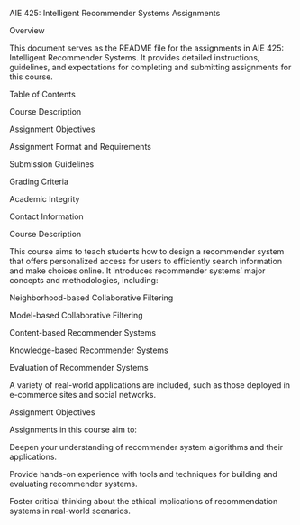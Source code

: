 AIE 425: Intelligent Recommender Systems Assignments

Overview

This document serves as the README file for the assignments in AIE 425: Intelligent Recommender Systems. It provides detailed instructions, guidelines, and expectations for completing and submitting assignments for this course.

Table of Contents

Course Description

Assignment Objectives

Assignment Format and Requirements

Submission Guidelines

Grading Criteria

Academic Integrity

Contact Information

Course Description

This course aims to teach students how to design a recommender system that offers personalized access for users to efficiently search information and make choices online. It introduces recommender systems’ major concepts and methodologies, including:

Neighborhood-based Collaborative Filtering

Model-based Collaborative Filtering

Content-based Recommender Systems

Knowledge-based Recommender Systems

Evaluation of Recommender Systems

A variety of real-world applications are included, such as those deployed in e-commerce sites and social networks.

Assignment Objectives

Assignments in this course aim to:

Deepen your understanding of recommender system algorithms and their applications.

Provide hands-on experience with tools and techniques for building and evaluating recommender systems.

Foster critical thinking about the ethical implications of recommendation systems in real-world scenarios.
